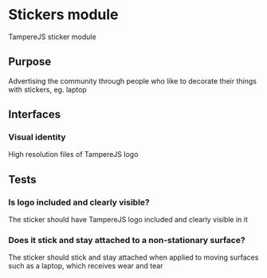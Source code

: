 # Stickers module

TampereJS sticker module

## Purpose

Advertising the community through people who like to decorate their things with stickers, eg. laptop

## Interfaces

### Visual identity

High resolution files of TampereJS logo

## Tests

### Is logo included and clearly visible?

The sticker should have TampereJS logo included and clearly visible in it

### Does it stick and stay attached to a non-stationary surface?

The sticker should stick and stay attached when applied to moving surfaces such as a laptop, which 
receives wear and tear

